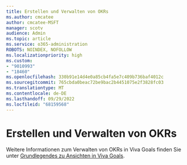 ```yaml
---
title: Erstellen und Verwalten von OKRs
ms.author: cmcatee
author: cmcatee-MSFT
manager: scotv
audience: Admin
ms.topic: article
ms.service: o365-administration
ROBOTS: NOINDEX, NOFOLLOW
ms.localizationpriority: high
ms.custom:
- "9010993"
- "18460"
ms.openlocfilehash: 330b91e14d4e0a85cb4fa5e7c409b736baf4012c
ms.sourcegitcommit: 765cbda0beac72be9bac2b4451075e2f3828fc03
ms.translationtype: MT
ms.contentlocale: de-DE
ms.lasthandoff: 09/29/2022
ms.locfileid: "68159568"
---
```

# <a name="create-and-manage-okrs"></a>Erstellen und Verwalten von OKRs

Weitere Informationen zum Verwalten von OKRs in Viva Goals finden Sie unter [Grundlegendes zu Ansichten in Viva Goals](https://learn.microsoft.com/viva/goals/understanding-views).